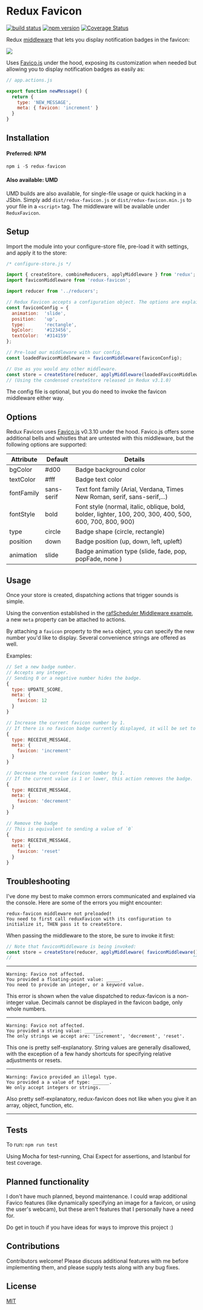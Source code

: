 Redux Favicon
=============

[![build status](https://img.shields.io/travis/joshwcomeau/redux-favicon/master.svg?style=flat-square)](https://travis-ci.org/joshwcomeau/redux-favicon)
[![npm version](https://img.shields.io/npm/v/redux-favicon.svg?style=flat-square)](https://www.npmjs.com/package/redux-favicon)
[![Coverage Status](https://coveralls.io/repos/github/joshwcomeau/redux-favicon/badge.svg?branch=master)](https://coveralls.io/github/joshwcomeau/redux-favicon?branch=master)


Redux [middleware](http://rackt.org/redux/docs/advanced/Middleware.html) that lets you display notification badges in the favicon:

![](https://s3.amazonaws.com/githubdocs/favico.gif)

Uses [Favico.js](http://lab.ejci.net/favico.js/) under the hood, exposing its customization when needed but allowing you to display notification badges as easily as:

```js
// app.actions.js

export function newMessage() {
  return {
    type: 'NEW_MESSAGE',
    meta: { favicon: 'increment' }
  }
}
```


## Installation

#### Preferred: NPM

```js
npm i -S redux-favicon
```


#### Also available: UMD

UMD builds are also available, for single-file usage or quick hacking in a JSbin. Simply add `dist/redux-favicon.js` or `dist/redux-favicon.min.js` to your file in a `<script>` tag. The middleware will be available under `ReduxFavicon`.


## Setup

Import the module into your configure-store file, pre-load it with settings, and apply it to the store:

```js
/* configure-store.js */

import { createStore, combineReducers, applyMiddleware } from 'redux';
import faviconMiddleware from 'redux-favicon';

import reducer from '../reducers';

// Redux Favicon accepts a configuration object. The options are explained below.
const faviconConfig = {
  animation:  'slide',
  position:   'up',
  type:       'rectangle',
  bgColor:    '#123456',
  textColor:  '#314159'
};

// Pre-load our middleware with our config.
const loadedFaviconMiddleware = faviconMiddleware(faviconConfig);

// Use as you would any other middleware.
const store = createStore(reducer, applyMiddleware(loadedFaviconMiddleware));
// (Using the condensed createStore released in Redux v3.1.0)
```

The config file is optional, but you do need to invoke the favicon middleware either way.


## Options

Redux Favicon uses [Favico.js](http://lab.ejci.net/favico.js/) v0.3.10 under the hood. Favico.js offers some additional bells and whistles that are untested with this middleware, but the following options are supported:

| Attribute  | Default    | Details                                                                                    |
|------------|------------|----------------------------------------------------------------------------------------------------------|
| bgColor    | #d00       | Badge background color                                                                                   |
| textColor  | #fff       | Badge text color                                                                                         |
| fontFamily | sans-serif | Text font family (Arial, Verdana, Times New Roman, serif, sans-serif,...)                                |
| fontStyle  | bold       | Font style (normal, italic, oblique, bold, bolder, lighter, 100, 200, 300, 400, 500, 600, 700, 800, 900) |
| type       | circle     | Badge shape (circle, rectangle)                                                                          |
| position   | down       | Badge position (up, down, left, upleft)                                                                  |
| animation  | slide      | Badge animation type (slide, fade, pop, popFade, none )                                                  |

## Usage

Once your store is created, dispatching actions that trigger sounds is simple.

Using the convention established in the [rafScheduler Middleware example](https://github.com/rackt/redux/blob/46083e73d952feb367bf3fa4e13c1e419a224100/docs/advanced/Middleware.md#seven-examples), a new `meta` property can be attached to actions.

By attaching a `favicon` property to the `meta` object, you can specify the new number you'd like to display. Several convenience strings are offered as well.

Examples:

```js
// Set a new badge number.
// Accepts any integer.
// Sending 0 or a negative number hides the badge.
{
  type: UPDATE_SCORE,
  meta: {
    favicon: 12
  }
}

// Increase the current favicon number by 1.
// If there is no favicon badge currently displayed, it will be set to `1`
{
  type: RECEIVE_MESSAGE,
  meta: {
    favicon: 'increment'
  }
}

// Decrease the current favicon number by 1.
// If the current value is 1 or lower, this action removes the badge.
{
  type: RECEIVE_MESSAGE,
  meta: {
    favicon: 'decrement'
  }
}

// Remove the badge
// This is equivalent to sending a value of `0`
{
  type: RECEIVE_MESSAGE,
  meta: {
    favicon: 'reset'
  }
}
```


## Troubleshooting

I've done my best to make common errors communicated and explained via the console. Here are some of the errors you might encounter:

```
redux-favicon middleware not preloaded!
You need to first call reduxFavicon with its configuration to initialize it, THEN pass it to createStore.
```

When passing the middleware to the store, be sure to invoke it first:

```js
// Note that faviconMiddleware is being invoked:
const store = createStore(reducer, applyMiddleware( faviconMiddleware() ));
//                                                                   ^^
```
-----

```
Warning: Favico not affected.
You provided a floating-point value: _____.
You need to provide an integer, or a keyword value.
```

This error is shown when the value dispatched to redux-favicon is a non-integer value. Decimals cannot be displayed in the favicon badge, only whole numbers.

-----

```
Warning: Favico not affected.
You provided a string value: ______.
The only strings we accept are: 'increment', 'decrement', 'reset'.
```

This one is pretty self-explanatory. String values are generally disallowed, with the exception of a few handy shortcuts for specifying relative adjustments or resets.

-----

```
Warning: Favico provided an illegal type.
You provided a a value of type: ______.
We only accept integers or strings.
```

Also pretty self-explanatory, redux-favicon does not like when you give it an array, object, function, etc.

-----



## Tests

To run: `npm run test`

Using Mocha for test-running, Chai Expect for assertions, and Istanbul for test coverage.


## Planned functionality

I don't have much planned, beyond maintenance. I could wrap additional Favico features (like dynamically specifying an image for a favicon, or using the user's webcam), but these aren't features that I personally have a need for.

Do get in touch if you have ideas for ways to improve this project :)


## Contributions

Contributors welcome! Please discuss additional features with me before implementing them, and please supply tests along with any bug fixes.


## License

[MIT](https://github.com/joshwcomeau/redux-favicon/blob/master/LICENSE.md)
